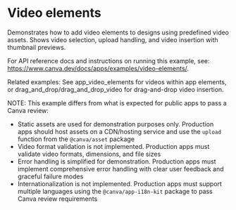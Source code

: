 # Video elements

Demonstrates how to add video elements to designs using predefined video assets. Shows video selection, upload handling, and video insertion with thumbnail previews.

For API reference docs and instructions on running this example, see: https://www.canva.dev/docs/apps/examples/video-elements/.

Related examples: See app_video_elements for videos within app elements, or drag_and_drop/drag_and_drop_video for drag-and-drop video insertion.

NOTE: This example differs from what is expected for public apps to pass a Canva review:

- Static assets are used for demonstration purposes only. Production apps should host assets on a CDN/hosting service and use the `upload` function from the `@canva/asset` package
- Video format validation is not implemented. Production apps must validate video formats, dimensions, and file sizes
- Error handling is simplified for demonstration. Production apps must implement comprehensive error handling with clear user feedback and graceful failure modes
- Internationalization is not implemented. Production apps must support multiple languages using the `@canva/app-i18n-kit` package to pass Canva review requirements

